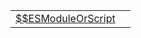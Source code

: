 |                                                                                                                   |     |
| ----------------------------------------------------------------------------------------------------------------- | --- |
| [$$ESModuleOrScript](https://hamedfathi.gitbook.io/aurelia-2-doc-api/aot/vm/ast/typealias/usdusdesmoduleorscript) |     |